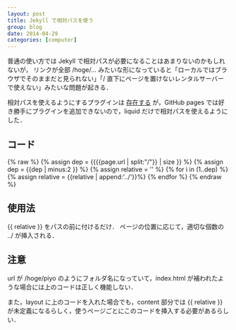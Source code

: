 ```yaml
---
layout: post
title: Jekyll で相対パスを使う
group: blog
date: 2014-04-29
categories: [computer]
---
```

普通の使い方では Jekyll で相対パスが必要になることはあまりないのかもしれないが，
リンクが全部 /hoge/... みたいな形になっていると「ローカルではブラウザでそのままだと見られない」「/ 直下にページを置けないレンタルサーバーで使えない」みたいな問題が起きる．

相対パスを使えるようにするプラグインは [存在する](https://jclement.ca/2013/12/06/relative_jekyll_paths.html) が，GitHub pages では好き勝手にプラグインを追加できないので，liquid だけで相対パスを使えるようにした．

## コード
{% raw %}
	{% assign dep = {{{{page.url | split:"/"}} | size }} %}
	{% assign dep = {{dep | minus:2 }} %}
	{% assign relative = '' %}
	{% for i in (1..dep) %}
	{% assign relative = {{relative | append:'../'}}%}
	{% endfor %}
{% endraw %}
## 使用法
\{\{ relative \}\} をパスの前に付けるだけ．
ページの位置に応じて，適切な個数の ../ が挿入される．

## 注意
url が /hoge/piyo のようにフォルダ名になっていて，index.html が補われたような場合には上のコードは正しく機能しない．

また，layout に上のコードを入れた場合でも，content 部分では \{\{ relative \}\} が未定義になるらしく，使うページごとにこのコードを挿入する必要があるらしい．
